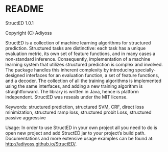 README
======

StructED 1.0.1

Copyright (C) Adiyoss

StructED is a collection of machine learning algorithms for structured prediction. Structured tasks are distinctive: each task has a unique evaluation metric, its own set of feature functions, and in many cases a non-standard inference. Consequently, implementation of a machine learning system that utilizes structured prediction is complex and involved. The package handles this inherent complexity by introducing specially-designed interfaces for an evaluation function, a set of feature functions, and a decoder. The collection of all the training algorithms is implemented using the same interfaces, and adding a new training algorithm is straightforward. The library is written in Java, hence is platform independent. StructED was reseals under the MIT license.

Keywords: structured prediction, structured SVM, CRF, direct loss minimization, structured ramp loss, structured probit Loss, structured passive aggressive

Usage:
In order to use StructED in your own project all you need to do is open new project and add StructED jar to your project’s build path. Documentations and more extensive usage examples can be found at: http://adiyoss.github.io/StructED/.